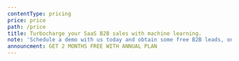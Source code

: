 ```yaml
---
contentType: pricing
price: price
path: /price
title: Turbocharge your SaaS B2B sales with machine learning.
note: 'Schedule a demo with us today and obtain some free B2B leads, on us!'
announcment: GET 2 MONTHS FREE WITH ANNUAL PLAN
---
```

